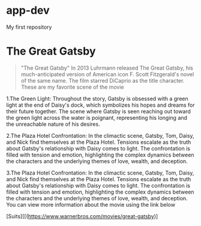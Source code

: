# app-dev
My first repository

# **The Great Gatsby** #
> "The Great Gatsby" In 2013 Luhrmann released The Great Gatsby, his much-anticipated version of American icon F. Scott Fitzgerald's novel of the same name. The film starred DiCaprio as the title character.
These are my favorite scene of the movie

1.The Green Light:
Throughout the story, Gatsby is obsessed with a green light at the end of Daisy's dock, which symbolizes his hopes and dreams for their future together. The scene where Gatsby is seen reaching out toward the green light across the water is poignant, representing his longing and the unreachable nature of his desires.

2.The Plaza Hotel Confrontation:
In the climactic scene, Gatsby, Tom, Daisy, and Nick find themselves at the Plaza Hotel. Tensions escalate as the truth about Gatsby's relationship with Daisy comes to light. The confrontation is filled with tension and emotion, highlighting the complex dynamics between the characters and the underlying themes of love, wealth, and deception.

3.The Plaza Hotel Confrontation:
In the climactic scene, Gatsby, Tom, Daisy, and Nick find themselves at the Plaza Hotel. Tensions escalate as the truth about Gatsby's relationship with Daisy comes to light. The confrontation is filled with tension and emotion, highlighting the complex dynamics between the characters and the underlying themes of love, wealth, and deception.
You can view more information about the movie using the link below   

[Suits][[(https://www.warnerbros.com/movies/great-gatsby)]
